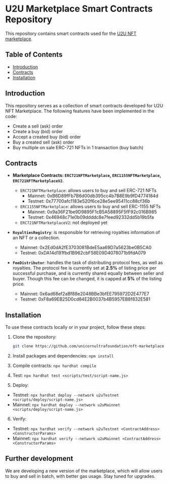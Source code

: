 # U2U Marketplace Smart Contracts Repository

This repository contains smart contracts used for the [U2U NFT marketplace](https://u2nft.io/ "Visit U2U NFT Marketplace").

## Table of Contents

- [Introduction](#introduction)
- [Contracts](#contracts)
- [Installation](#installation)

## Introduction

This repository serves as a collection of smart contracts developed for U2U NFT Marketplace. The following features have been implemented in the code:

- Create a sell (ask) order
- Create a buy (bid) order
- Accept a created buy (bid) order
- Buy a created sell (ask) order
- Buy multiple on sale ERC-721 NFTs in 1 transaction (buy batch)

## Contracts

- **Marketplace Contracts: `ERC721NFTMarketplace`, `ERC1155NFTMarketplace`, `ERC721NFTMarketplaceV2`**.
    - `ERC721NFTMarketplace`: allows users to buy and sell ERC-721 NFTs
        - Mainnet: 0xB6D89fFb7B6d00db395cc4b7B8E9b9fD4774184d
        - Testnet: 0x77700afc1183e520f6ce28e5ee95411cc88cf36b
    - `ERC1155NFTMarketplace`: allows users to buy and sell ERC-1155 NFTs
        - Mainnet: 0x9a36F21be9D9895F1cB5A58895F5fF92c016B985
        - Testnet: 0x46948c71e0b09ddddc8e7feed92332dd5b19b5fa
    - `ERC721NFTMarketplaceV2`: not deployed yet
- **`RoyaltiesRegistry`**: is responsible for retrieving royalties information of an NFT or a collection.
    
    - Mainnet: 0x2Ed0dA2fE3703081BdeE5aa69D7a5623be0B5CA0
    - Testnet: 0xDA14d191fbd1B962cbF58E09D4078071b9fdA079

- **`FeeDistributor`**: handles the task of distributing protocol fees, as well as royalties. The protocol fee is currently set at **2.5%** of listing price per successful purchase, and is currently shared equally between seller and buyer. Though this fee can be changed, it is capped at **5%** of the listing price.

    - Mainnet: 0x6ad68ef2aBf88e2048BBe3bfEE795972D2E477E7
    - Testnet: 0xF8a69EB25D0cd84E2B0037b4B5957EB8f832E581

## Installation

To use these contracts locally or in your project, follow these steps:

1. Clone the repository:

   ```bash
   git clone https://github.com/unicornultrafoundation/nft-marketplace-contracts

2. Install packages and dependencies: `npm install`
3. Compile contracts: `npx hardhat compile`
4. Test: `npx hardhat test <scripts/test/script-name.js>`
5. Deploy:
- Testnet: `npx hardhat deploy --network u2uTestnet <scripts/deploy/script-name.js>`
- Mainnet: `npx hardhat deploy --network u2uMainnet <scripts/deploy/script-name.js>`
6. Verify:
- Testnet: `npx hardhat verify --network u2uTestnet <ContractAddress> <ConstructorParams>`
- Mainnet: `npx hardhat verify --network u2uMainnet <ContractAddress> <ConstructorParams>`

## Further development
We are developing a new version of the marketplace, which will allow users to buy and sell in batch, with better gas usage. Stay tuned for upgrades.